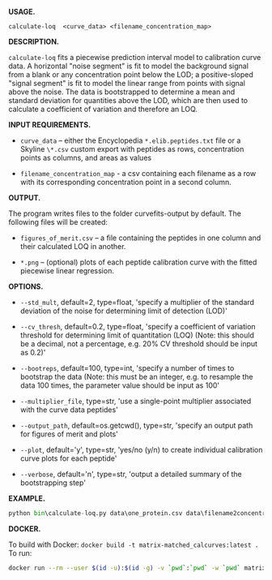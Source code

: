 **USAGE.**

`calculate-loq  <curve_data> <filename_concentration_map>`


**DESCRIPTION.**

`calculate-loq` fits a piecewise prediction interval model to calibration
curve data. A horizontal "noise segment" is fit to model the background
signal from a blank or any concentration point below the LOD;
a positive-sloped "signal segment" is fit to model the linear range
from points with signal above the noise. The data is bootstrapped to
determine a mean and standard deviation for quantities above the LOD,
which are then used to calculate a coefficient of variation and
therefore an LOQ.


**INPUT REQUIREMENTS.**

- `curve_data` – either the Encyclopedia `*.elib.peptides.txt` file or a
Skyline `\*.csv` custom export with peptides as rows, concentration
points as columns, and areas as values

- `filename_concentration_map` - a csv containing each filename as a row
with its corresponding concentration point in a second column.


**OUTPUT.**

The program writes files to the folder curvefits-output by default.
The following files will be created:

- `figures_of_merit.csv` – a file containing the peptides in one column
and their calculated LOQ in another.

- `*.png` – (optional) plots of each peptide calibration curve with the
fitted piecewise linear regression.

**OPTIONS.**

- `--std_mult`, default=2, type=float,
'specify a multiplier of the standard deviation of the noise for
determining limit of detection (LOD)'

- `--cv_thresh`, default=0.2, type=float,
'specify a coefficient of variation threshold for determining limit of
quantitation (LOQ) (Note: this should be a decimal, not a percentage,
e.g. 20% CV threshold should be input as 0.2)'

- `--bootreps`, default=100, type=int,
'specify a number of times to bootstrap the data (Note: this must be an
integer, e.g. to resample the data 100 times, the parameter value
should be input as 100'

- `--multiplier_file`, type=str,
'use a single-point multiplier associated with the curve data peptides'

- `--output_path`, default=os.getcwd(), type=str,
'specify an output path for figures of merit and plots'

- `--plot`, default='y', type=str,
'yes/no (y/n) to create individual calibration curve plots for each
peptide'

- `--verbose`, default='n', type=str,
'output a detailed summary of the bootstrapping step'


**EXAMPLE.**

```python
python bin\calculate-loq.py data\one_protein.csv data\filename2concentration.csv --multiplier_file data\multiplier_file.csv
```

**DOCKER.**

To build with Docker: `docker build -t matrix-matched_calcurves:latest .`
To run:


```bash
docker run --rm --user $(id -u):$(id -g) -v `pwd`:`pwd` -w `pwd` matrix-matched_calcurves:latest <curve_data> <filename_concentraion_map>
```
